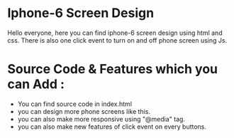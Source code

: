# Iphone-6 Screen Design

Hello everyone, here you can find iphone-6 screen design using html and css. There is also one click event to turn on and off phone screen using Js.

# Source Code & Features which you can Add :

- You can find source code in index.html
- you can design more phone screens like this.
- you can also make more responsive using "@media" tag.
- you can also make new features of click event on every buttons.
